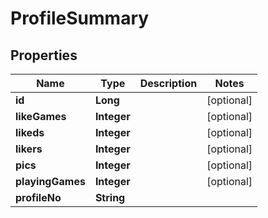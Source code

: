 
# ProfileSummary

## Properties
Name | Type | Description | Notes
------------ | ------------- | ------------- | -------------
**id** | **Long** |  |  [optional]
**likeGames** | **Integer** |  |  [optional]
**likeds** | **Integer** |  |  [optional]
**likers** | **Integer** |  |  [optional]
**pics** | **Integer** |  |  [optional]
**playingGames** | **Integer** |  |  [optional]
**profileNo** | **String** |  | 



